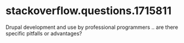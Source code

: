 # stackoverflow.questions.1715811
Drupal development and use by professional programmers .. are there specific pitfalls or advantages?
